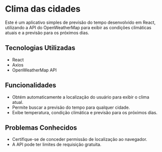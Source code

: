 # Clima das cidades

Este é um aplicativo simples de previsão do tempo desenvolvido em React, utilizando a API do OpenWeatherMap para exibir as condições climáticas atuais e a previsão para os próximos dias.

## Tecnologias Utilizadas

* React
* Axios
* OpenWeatherMap API

## Funcionalidades

* Obtém automaticamente a localização do usuário para exibir o clima atual.
* Permite buscar a previsão do tempo para qualquer cidade.
* Exibe temperatura, condição climática e previsão para os próximos dias.

## Problemas Conhecidos

* Certifique-se de conceder permissão de localização ao navegador.
* A API pode ter limites de requisição gratuita.
